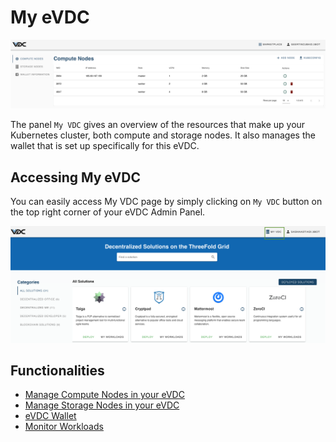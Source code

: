 # My eVDC

![](img/evdc_compute_nodes.png)

The panel `My VDC` gives an overview of the resources that make up your Kubernetes cluster, both compute and storage nodes. It also manages the wallet that is set up specifically for this eVDC. 

## Accessing My eVDC

You can easily access My VDC page by simply clicking on `My VDC` button on the top right corner of your eVDC Admin Panel.

![](img/evdc_myvdc.png)


## Functionalities

- [Manage Compute Nodes in your eVDC](evdc_compute)
- [Manage Storage Nodes in your eVDC](evdc_storage)
- [eVDC Wallet](evdc_wallet)
- [Monitor Workloads](evdc_k8s)

